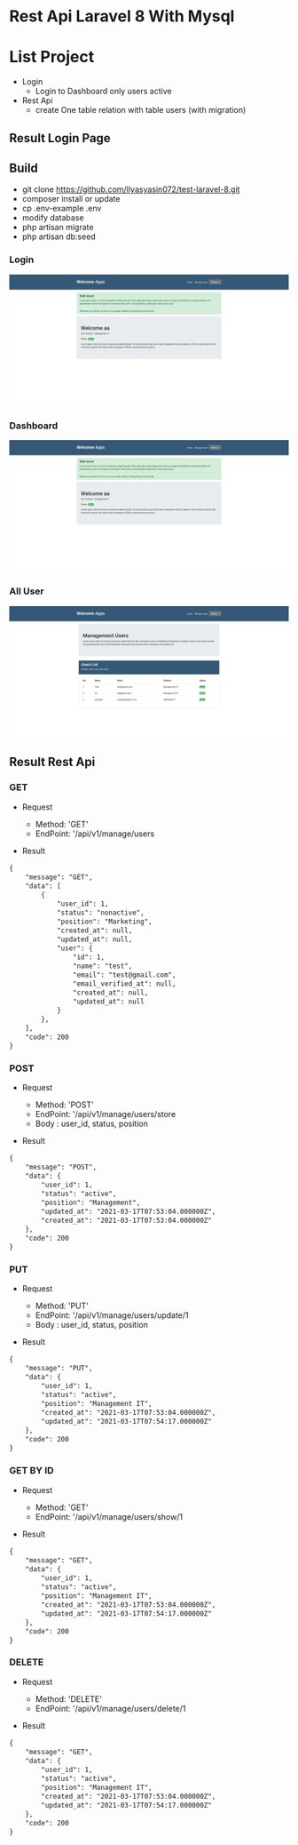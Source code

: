 # Rest Api Laravel 8 With Mysql

# List Project
- Login
    - Login to Dashboard only users active
- Rest Api
    - create One table relation with table users (with migration)
## Result Login Page

## Build

- git clone https://github.com/Ilyasyasin072/test-laravel-8.git
- composer install or update
- cp .env-example .env
- modify database
- php artisan migrate
- php artisan db:seed

### Login
![alt text](https://github.com/Ilyasyasin072/test-laravel-8/blob/main/public/assets/img/result/login.png)
### Dashboard 
![alt text](https://github.com/Ilyasyasin072/test-laravel-8/blob/main/public/assets/img/result/dashboard.png)
### All User
![alt text](https://github.com/Ilyasyasin072/test-laravel-8/blob/main/public/assets/img/result/user_lists.png)

## Result Rest Api

### GET

- Request
    - Method: 'GET'
    - EndPoint: '/api/v1/manage/users

- Result
```
{
    "message": "GET",
    "data": [
        {
            "user_id": 1,
            "status": "nonactive",
            "position": "Marketing",
            "created_at": null,
            "updated_at": null,
            "user": {
                "id": 1,
                "name": "test",
                "email": "test@gmail.com",
                "email_verified_at": null,
                "created_at": null,
                "updated_at": null
            }
        },
    ],
    "code": 200
}
```

### POST
- Request
    - Method: 'POST'
    - EndPoint: '/api/v1/manage/users/store
    - Body : user_id, status, position

- Result
```
{
    "message": "POST",
    "data": {
        "user_id": 1,
        "status": "active",
        "position": "Management",
        "updated_at": "2021-03-17T07:53:04.000000Z",
        "created_at": "2021-03-17T07:53:04.000000Z"
    },
    "code": 200
}
```

### PUT

- Request
    - Method: 'PUT'
    - EndPoint: '/api/v1/manage/users/update/1
    - Body : user_id, status, position

- Result
```
{
    "message": "PUT",
    "data": {
        "user_id": 1,
        "status": "active",
        "position": "Management IT",
        "created_at": "2021-03-17T07:53:04.000000Z",
        "updated_at": "2021-03-17T07:54:17.000000Z"
    },
    "code": 200
}
```

### GET BY ID

- Request
    - Method: 'GET'
    - EndPoint: '/api/v1/manage/users/show/1

- Result
```
{
    "message": "GET",
    "data": {
        "user_id": 1,
        "status": "active",
        "position": "Management IT",
        "created_at": "2021-03-17T07:53:04.000000Z",
        "updated_at": "2021-03-17T07:54:17.000000Z"
    },
    "code": 200
}
```

### DELETE

- Request
    - Method: 'DELETE'
    - EndPoint: '/api/v1/manage/users/delete/1

- Result
```
{
    "message": "GET",
    "data": {
        "user_id": 1,
        "status": "active",
        "position": "Management IT",
        "created_at": "2021-03-17T07:53:04.000000Z",
        "updated_at": "2021-03-17T07:54:17.000000Z"
    },
    "code": 200
}
